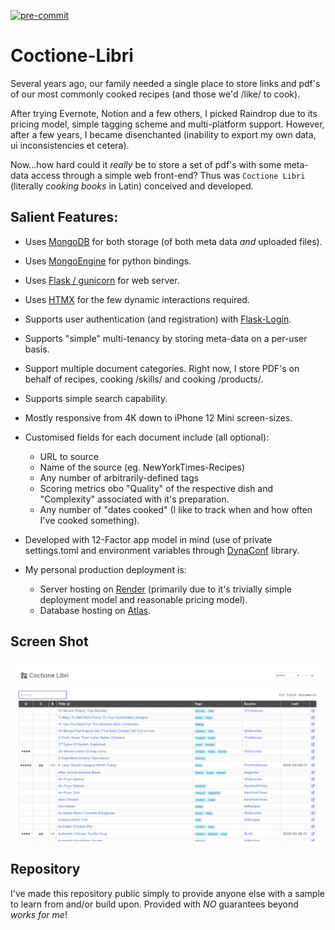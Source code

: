 [![pre-commit](https://img.shields.io/badge/pre--commit-enabled-brightgreen?logo=pre-commit)](https://github.com/pre-commit/pre-commit)


# Coctione-Libri

Several years ago, our family needed a single place to store links and pdf's of our most commonly cooked recipes (and those we'd /like/ to cook).

After trying Evernote, Notion and a few others, I picked Raindrop due to its pricing model, simple tagging scheme and multi-platform support. However, after a few years, I became disenchanted (inability to export my own data, ui inconsistencies et cetera).

Now...how hard could it *really* be to store a set of pdf's with some meta-data access through a simple web front-end? Thus was `Coctione Libri` (literally *cooking books* in Latin) conceived and developed.

## Salient Features:

- Uses [MongoDB](https://www.mongodb.com/) for both storage (of both meta data *and* uploaded files).

- Uses [MongoEngine](http://mongoengine.org/) for python bindings.

- Uses [Flask / gunicorn](https://flask.palletsprojects.com/en/3.0.x/) for web server.

- Uses [HTMX](https://htmx.org/) for the few dynamic interactions required.

- Supports user authentication (and registration) with [Flask-Login](https://github.com/maxcountryman/flask-login).

- Supports "simple" multi-tenancy by storing meta-data on a per-user basis.

- Support multiple document categories. Right now, I store PDF's on behalf of recipes, cooking /skills/ and cooking /products/.

- Supports simple search capability.

- Mostly responsive from 4K down to iPhone 12 Mini screen-sizes.

- Customised fields for each document include (all optional):
  - URL to source
  - Name of the source (eg. NewYorkTimes-Recipes)
  - Any number of arbitrarily-defined tags
  - Scoring metrics obo "Quality" of the respective dish and "Complexity" associated with it's preparation.
  - Any number of "dates cooked" (I like to track when and how often I've cooked something).

- Developed with 12-Factor app model in mind (use of private settings.toml and environment variables through [DynaConf](https://www.dynaconf.com/) library.

- My personal production deployment is:
  - Server hosting on [Render](https://render.com) (primarily due to it's trivially simple deployment model and reasonable pricing model).
  - Database hosting on [Atlas](https://www.mongodb.com/products/platform/atlas-database).

## Screen Shot

![Home Page](https://github.com/PBorocz/coctione_libri/blob/trunk/app/static/images/readme_use/MainScreen-2024-05-31.png)

## Repository

I've made this repository public simply to provide anyone else with a sample to learn from and/or build upon. Provided with *NO* guarantees beyond *works for me*!
